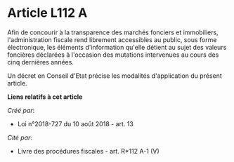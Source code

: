 # Article L112 A

Afin de concourir à la transparence des marchés fonciers et immobiliers, l'administration fiscale rend librement accessibles
au public, sous forme électronique, les éléments d'information qu'elle détient au sujet des valeurs foncières déclarées à
l'occasion des mutations intervenues au cours des cinq dernières années.

Un décret en Conseil d'Etat précise les modalités d'application du présent article.

**Liens relatifs à cet article**

_Créé par_:

  - Loi n°2018-727 du 10 août 2018 - art. 13

_Cité par_:

  - Livre des procédures fiscales - art. R*112 A-1 (V)
